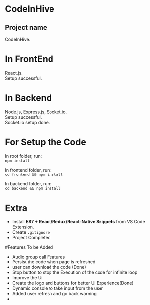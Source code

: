 # CodeInHive

## Project name  
CodeInHive.  

# In FrontEnd  
React.js.  
Setup successful.  

# In Backend  
Node.js, Express.js, Socket.io.  
Setup successful.  
Socket.io setup done.  

# For Setup the Code  
In root folder, run:  
`npm install`  

In frontend folder, run:  
`cd frontend && npm install`  

In backend folder, run:  
`cd backend && npm install`  

# Extra  
- Install **ES7 + React/Redux/React-Native Snippets** from VS Code Extension.  
- Create `.gitignore`.  
- Project Completed

#Features To be Added
- Audio group call Features
- Persist the code when page is refreshed
- user can download the code (Done)
- Stop button to stop the Execution of the code for infinite loop
- Improve the Ui
- Create the logo and buttons for better Ui Experience(Done)
- Dynamic console to take input from the user
- Added user refresh and go back warning 
- 
